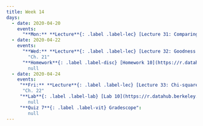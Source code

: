 ```yaml
---
title: Week 14
days:
  - date: 2020-04-20
    events:
      "**Mon:** **Lecture**{: .label .label-lec} [Lecture 31: Comparing two proportions](https://ph142-ucb.github.io/sp20/src/lec/l31_2prop.pdf)[(recording)](https://bcourses.berkeley.edu/courses/1490339/pages/l31-comparing-two-proportions)":  "Ch. 20"
  - date: 2020-04-22
    events:
      "**Wed:** **Lecture**{: .label .label-lec} [Lecture 32: Goodness of fit](https://ph142-ucb.github.io/sp20/src/lec/l32_goodnessoffit.pdf)[(recording)](https://bcourses.berkeley.edu/courses/1490339/pages/l32-goodness-of-fit-tests)":
        "Ch. 21"
      "**Homework**{: .label .label-disc} [Homework 10](https://r.datahub.berkeley.edu/hub/user-redirect/git-pull?repo=https%3A%2F%2Fgithub.com%2Fnnpok%2Fph142-sp20&urlpath=rstudio%2F) (Due Apr 28th)":
        null
  - date: 2020-04-24
    events:
     "**Fri:** **Lecture**{: .label .label-lec} [Lecture 33: Chi-squared ](https://ph142-ucb.github.io/sp20/src/lec/l33_chi.pdf)[(recording)](https://bcourses.berkeley.edu/courses/1490339/pages/l33-chi-squared)":
      "Ch. 22"
     "**Lab**{: .label .label-lab} [Lab 10](https://r.datahub.berkeley.edu/hub/user-redirect/git-pull?repo=https%3A%2F%2Fgithub.com%2Fnnpok%2Fph142-sp20&urlpath=rstudio%2F) (Due Apr 28th)":
        null
     "**Quiz 7**{: .label .label-vit} Gradescope":
        null
---
```

